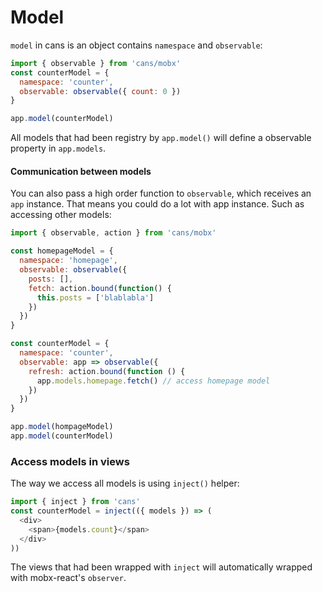 # Model

`model` in cans is an object contains `namespace` and `observable`:

```js
import { observable } from 'cans/mobx'
const counterModel = {
  namespace: 'counter',
  observable: observable({ count: 0 })
}

app.model(counterModel)
```

All models that had been registry by `app.model()` will define a observable property in `app.models`.

#### Communication between models

You can also pass a high order function to `observable`, which receives an `app` instance. That means you could do a lot with app instance. Such as accessing other models:

```js
import { observable, action } from 'cans/mobx'

const homepageModel = {
  namespace: 'homepage',
  observable: observable({
    posts: [],
    fetch: action.bound(function() {
      this.posts = ['blablabla']
    })
  })
}

const counterModel = {
  namespace: 'counter',
  observable: app => observable({
    refresh: action.bound(function () {
      app.models.homepage.fetch() // access homepage model
    })
  })
}

app.model(hompageModel)
app.model(counterModel)
```

### Access models in views

The way we access all models is using `inject()` helper:

```js
import { inject } from 'cans'
const counterModel = inject(({ models }) => (
  <div>
    <span>{models.count}</span>
  </div>
))
```

The views that had been wrapped with `inject` will automatically wrapped with mobx-react's `observer`.